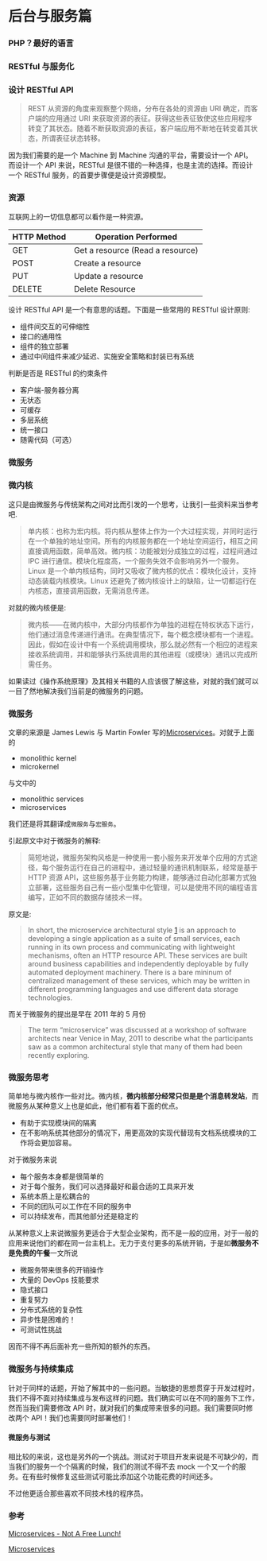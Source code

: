 # 后台与服务篇

### PHP？最好的语言

### RESTful 与服务化

### 设计 RESTful API

> REST 从资源的角度来观察整个网络，分布在各处的资源由 URI 确定，而客户端的应用通过 URI 来获取资源的表征。获得这些表征致使这些应用程序转变了其状态。随着不断获取资源的表征，客户端应用不断地在转变着其状态，所谓表征状态转移。

因为我们需要的是一个 Machine 到 Machine 沟通的平台，需要设计一个 API。而设计一个 API 来说，RESTful 是很不错的一种选择，也是主流的选择。而设计一个 RESTful 服务，的首要步骤便是设计资源模型。

### 资源

互联网上的一切信息都可以看作是一种资源。

| HTTP Method | Operation Performed |
| --- | --- |
| GET | Get a resource (Read a resource) |
| POST | Create a resource |
| PUT | Update a resource |
| DELETE | Delete Resource |

设计 RESTful API 是一个有意思的话题。下面是一些常用的 RESTful 设计原则:

*   组件间交互的可伸缩性
*   接口的通用性
*   组件的独立部署
*   通过中间组件来减少延迟、实施安全策略和封装已有系统

判断是否是 RESTful 的约束条件

*   客户端-服务器分离
*   无状态
*   可缓存
*   多层系统
*   统一接口
*   随需代码（可选）

### 微服务

### 微内核

这只是由微服务与传统架构之间对比而引发的一个思考，让我引一些资料来当参考吧.

> 单内核：也称为宏内核。将内核从整体上作为一个大过程实现，并同时运行在一个单独的地址空间。所有的内核服务都在一个地址空间运行，相互之间直接调用函数，简单高效。微内核：功能被划分成独立的过程，过程间通过 IPC 进行通信。模块化程度高，一个服务失效不会影响另外一个服务。Linux 是一个单内核结构，同时又吸收了微内核的优点：模块化设计，支持动态装载内核模块。Linux 还避免了微内核设计上的缺陷，让一切都运行在内核态，直接调用函数，无需消息传递。

对就的微内核便是:

> 微内核――在微内核中，大部分内核都作为单独的进程在特权状态下运行，他们通过消息传递进行通讯。在典型情况下，每个概念模块都有一个进程。因此，假如在设计中有一个系统调用模块，那么就必然有一个相应的进程来接收系统调用，并和能够执行系统调用的其他进程（或模块）通讯以完成所需任务。

如果读过《操作系统原理》及其相关书籍的人应该很了解这些，对就的我们就可以一目了然地解决我们当前是的微服务的问题。

### 微服务

文章的来源是 James Lewis 与 Martin Fowler 写的[Microservices](http://martinfowler.com/articles/microservices.html)。对就于上面的

*   monolithic kernel
*   microkernel

与文中的

*   monolithic services
*   microservices

我们还是将其翻译成`微服务`与`宏服务`。

引起原文中对于微服务的解释:

> 简短地说，微服务架构风格是一种使用一套小服务来开发单个应用的方式途径，每个服务运行在自己的进程中，通过轻量的通讯机制联系，经常是基于 HTTP 资源 API，这些服务基于业务能力构建，能够通过自动化部署方式独立部署，这些服务自己有一些小型集中化管理，可以是使用不同的编程语言编写，正如不同的数据存储技术一样。

原文是:

> In short, the microservice architectural style [1](http://repractise.phodal.com/img/a-arch/blog-mobile.jpg) is an approach to developing a single application as a suite of small services, each running in its own process and communicating with lightweight mechanisms, often an HTTP resource API. These services are built around business capabilities and independently deployable by fully automated deployment machinery. There is a bare mininum of centralized management of these services, which may be written in different programming languages and use different data storage technologies.

而关于微服务的提出是早在 2011 年的 5 月份

> The term “microservice” was discussed at a workshop of software architects near Venice in May, 2011 to describe what the participants saw as a common architectural style that many of them had been recently exploring.

### 微服务思考

简单地与微内核作一些对比。微内核，**微内核部分经常只但是是个消息转发站**，而微服务从某种意义上也是如此，他们都有着下面的优点。

*   有助于实现模块间的隔离
*   在不影响系统其他部分的情况下，用更高效的实现代替现有文档系统模块的工作将会更加容易。

对于微服务来说

*   每个服务本身都是很简单的
*   对于每个服务，我们可以选择最好和最合适的工具来开发
*   系统本质上是松耦合的
*   不同的团队可以工作在不同的服务中
*   可以持续发布，而其他部分还是稳定的

从某种意义上来说微服务更适合于大型企业架构，而不是一般的应用，对于一般的应用来说他们的都在同一台主机上。无力于支付更多的系统开销，于是如**微服务不是免费的午餐**一文所说

*   微服务带来很多的开销操作
*   大量的 DevOps 技能要求
*   隐式接口
*   重复努力
*   分布式系统的复杂性
*   异步性是困难的！
*   可测试性挑战

因而不得不再后面补充一些所知的额外的东西。

### 微服务与持续集成

针对于同样的话题，开始了解其中的一些问题。当敏捷的思想贯穿于开发过程时，我们不得不面对持续集成与发布这样的问题。我们确实可以在不同的服务下工作，然而当我们需要修改 API 时，就对我们的集成带来很多的问题。我们需要同时修改两个 API！我们也需要同时部署他们！

#### 微服务与测试

相比较的来说，这也是另外的一个挑战。测试对于项目开发来说是不可缺少的，而当我们的服务一个个隔离的时候，我们的测试不得不去 mock 一个又一个的服务。在有些时候修复这些测试可能比添加这个功能花费的时间还多。

不过他更适合那些喜欢不同技术栈的程序员。

### 参考

[Microservices - Not A Free Lunch!](http://highscalability.com/blog/2014/4/8/microservices-not-a-free-lunch.html)

[Microservices](http://martinfowler.com/articles/microservices.html)